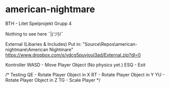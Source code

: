 # american-nightmare
BTH - Litet Spelprojekt Grupp 4

Nothing to see here ¯|_(ツ)_/¯

External (Libaries & Includes)
Put in: "Source\Repos\american-nightmare\American Nightmare\"
https://www.dropbox.com/s/vdcg5puvjouj3ad/External.zip?dl=0

Kontroller
WASD - Move Player Object (No physics yet.)
ESQ - Exit

/* Testing 
QE - Rotate Player Object in X
RT - Rotate Player Object in Y
YU - Rotate Player Object in Z
TG - Scale Player */

